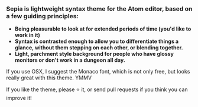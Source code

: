 ### Sepia is lightweight syntax theme for the Atom editor, based on a few guiding principles:

- **Being pleasurable to look at for extended periods of time (you'd like to work in it)**
- **Syntax is contrasted enough to allow you to differentiate things a glance, without them stepping on each other, or blending together.**
- **Light, parchment style background for people who have glossy monitors or don't work in a dungeon all day.**

If you use OSX, I suggest the Monaco font, which is not only free, but looks really great with this theme. YMMV

If you like the theme, please :star: it, or send pull requests if you think you can improve it!
